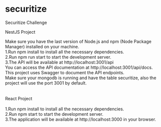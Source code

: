 # securitize
Securitize Challenge

NestJS Project

Make sure you have the last version of Node.js and npm (Node Package Manager) installed on your machine.<br>
1.Run npm install to install all the necessary dependencies.<br>
2.Run npm run start to start the development server.<br>
3.The API will be available at http://localhost:3001/api <br>
You can access the API documentation at http://localhost:3001/api/docs. This project uses Swagger to document the API endpoints.<br>
Make sure your mongodb is running and have the table securitize, also the project will use the port 3001 by default.<br>
<br><br>
React Project
<br><br>
1.Run npm install to install all the necessary dependencies.<br>
2.Run npm start to start the development server.<br>
3.The application will be available at http://localhost:3000 in your browser.
